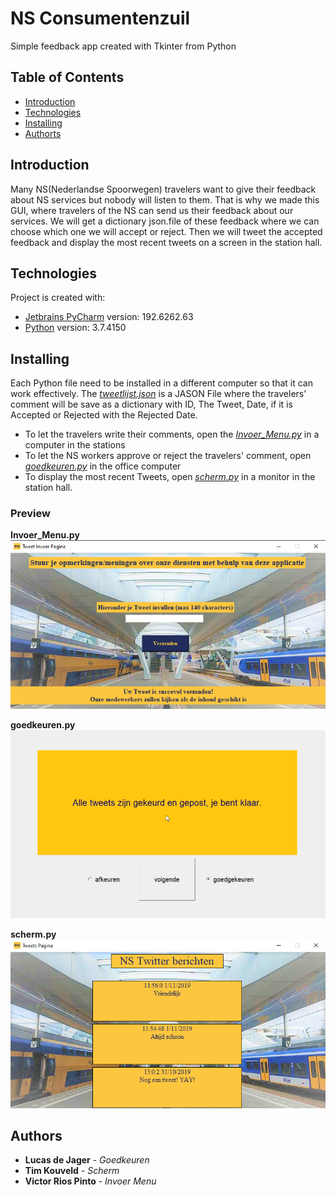 # NS Consumentenzuil
Simple feedback app created with Tkinter from Python

## Table of Contents
* [Introduction](#Introduction)
* [Technologies](#Technologies)
* [Installing](#Installing)
* [Authorts](#Authors)

## Introduction
Many NS(Nederlandse Spoorwegen) travelers want to give their feedback about NS services but nobody will listen to them. That is why we made this GUI, where travelers of the NS can send us their feedback about our services. We will get a dictionary json.file of these feedback where we can choose which one we will accept or reject. Then we will tweet the accepted feedback and display the most recent tweets on a screen in the station hall.

## Technologies
 Project is created with:
* [Jetbrains PyCharm](https://www.jetbrains.com/products.html) version: 192.6262.63
* [Python](https://www.python.org) version: 3.7.4150

## Installing
Each Python file need to be installed in a different computer so that it can work effectively. The [*tweetlijst.json*](https://github.com/victor1rp/Consumentenzuil/blob/master/tweetlijst.json) is a JASON File where the travelers' comment will be save as a dictionary with ID, The Tweet, Date, if it is Accepted or Rejected with the Rejected Date.
* To let the travelers write their comments, open the [*Invoer_Menu.py*](https://github.com/victor1rp/Consumentenzuil/blob/master/Invoer_Menu.py) in a computer in the stations
* To let the NS workers approve or reject the travelers' comment, open [*goedkeuren.py*](https://github.com/victor1rp/Consumentenzuil/blob/master/goedkeuren.py) in the office computer
* To display the most recent Tweets, open [*scherm.py*](https://github.com/victor1rp/Consumentenzuil/blob/master/scherm.py) in a monitor in the station hall.

### Preview
**Invoer_Menu.py**
![Invoer_Menu.py](https://github.com/victor1rp/Consumentenzuil/blob/master/Screenshots/Invoer_Menu_screenshot.png)

**goedkeuren.py**
![goedkeuren.py](https://github.com/victor1rp/Consumentenzuil/blob/master/Screenshots/Goedkeuren_screenshot.png)

**scherm.py**
![scherm.py](https://github.com/victor1rp/Consumentenzuil/blob/master/Screenshots/Scherm_screenshot.png)

## Authors
* **Lucas de Jager** - *Goedkeuren*
* **Tim Kouveld** - *Scherm*
* **Victor Rios Pinto** - *Invoer Menu*

